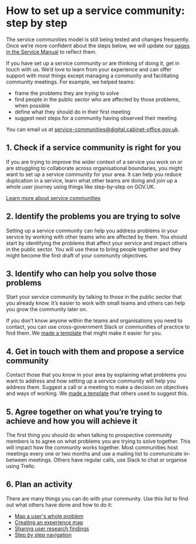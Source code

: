 # How to set up a service community: step by step

The service communities model is still being tested and changes frequently. Once we’re more confident about the steps below, we will update our [pages in the Service Manual](https://www.gov.uk/service-manual/design/service-communities) to reflect them.

If you have set up a service community or are thinking of doing it, get in touch with us. We’d love to learn from your experience and can offer support with most things except managing a community and facilitating community meetings. For example, we helped teams:

- frame the problems they are trying to solve
- find people in the public sector who are affected by those problems, when possible
- define what they should do in their first meeting
- suggest next steps for a community having observed their meeting

You can email us at [service-communities@digital.cabinet-office.gov.uk](mailto:service-communities@digital.cabinet-office.gov.uk).

## 1. Check if a service community is right for you

If you are trying to improve the wider context of a service you work on or are struggling to collaborate across organisational boundaries, you might want to set up a service community for your area. It can help you reduce duplication in a service, learn what other teams are doing and join up a whole user journey using things like step-by-step on GOV.UK.

[Learn more about service communities](https://www.gov.uk/service-manual/design/service-communities)

## 2. Identify the problems you are trying to solve

Setting up a service community can help you address problems in your service by working with other teams who are affected by them. You should start by identifying the problems that affect your service and impact others in the public sector. You will use these to bring people together and they might become the first draft of your community objectives. 

## 3. Identify who can help you solve those problems

Start your service community by talking to those in the public sector that you already know. It’s easier to work with small teams and others can help you grow the community later on.

If you don’t know anyone within the teams and organisations you need to contact, you can use cross-government Slack or communities of practice to find them. We [made a template](https://docs.google.com/document/d/1kqX3sfFbqSlGTyp0k484yCBbDJL5OlTdn7oAn9JJ_dg/edit) that might make it easier for you.

## 4. Get in touch with them and propose a service community

Contact those that you know in your area by explaining what problems you want to address and how setting up a service community will help you address them. Suggest a call or a meeting to make a decision on objectives and ways of working. We [made a template](https://docs.google.com/document/d/1aulypuVodRgUy3ihRJgZ-oUFB7-fYjmZyWYoUloEqF0/edit) that others used to suggest this.

## 5. Agree together on what you’re trying to achieve and how you will achieve it 

The first thing you should do when talking to prospective community members is to agree on what problems you are trying to solve together. This will impact how the community works together. Most communities host meetings every one or two months and use a mailing list to communicate in-between meetings. Others have regular calls, use Slack to chat or organise using Trello.

## 6. Plan an activity

There are many things you can do with your community. Use this list to find out what others have done and how to do it:

- [Map a user's whole problem](https://www.gov.uk/service-manual/design/map-a-users-whole-problem)
- [Creating an experience map](https://www.gov.uk/service-manual/user-research/creating-an-experience-map)
- [Sharing user research findings](https://www.gov.uk/service-manual/user-research/sharing-user-research-findings)
- [Step by step navigation](https://design-system.service.gov.uk/patterns/step-by-step-navigation/)

